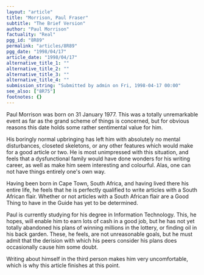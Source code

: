 ```yaml
---
layout: "article"
title: "Morrison, Paul Fraser"
subtitle: "The Brief Version"
author: "Paul Morrison"
factuality: "Real"
pgg_id: "8R89"
permalink: "articles/8R89"
pgg_date: "1998/04/17"
article_date: "1998/04/17"
alternative_title_1: ""
alternative_title_2: ""
alternative_title_3: ""
alternative_title_4: ""
submission_string: "Submitted by admin on Fri, 1998-04-17 00:00"
see_also: ["8R75"]
footnotes: {}
---
```

<div>
<p>Paul Morrison was born on 31 January 1977. This was a totally unremarkable event as far as the grand scheme of things is concerned, but for obvious reasons this date holds some rather sentimental value for him.</p>
<p>His boringly normal upbringing has left him with absolutely no mental disturbances, closeted skeletons, or any other features which would make for a good article or two. He is most unimpressed with this situation, and feels that a dysfunctional family would have done wonders for his writing career, as well as make him seem interesting and colourful. Alas, one can not have things entirely one's own way.</p>
<p>Having been born in Cape Town, South Africa, and having lived there his entire life, he feels that he is perfectly qualified to write articles with a South African flair. Whether or not articles with a South African flair are a Good Thing to have in the Guide has yet to be determined.</p>
<p>Paul is currently studying for his degree in Information Technology. This, he hopes, will enable him to earn lots of cash in a good job, but he has not yet totally abandoned his plans of winning millions in the lottery, or finding oil in his back garden. These, he feels, are not unreasonable goals, but he must admit that the derision with which his peers consider his plans does occasionally cause him some doubt.</p>
<p>Writing about himself in the third person makes him very uncomfortable, which is why this article finishes at this point.</p>
</div>
